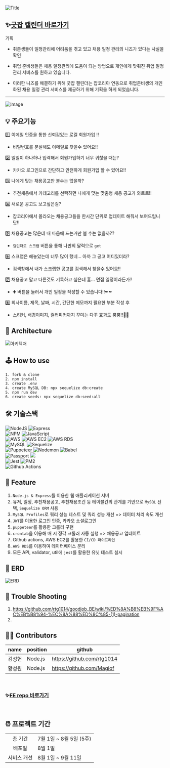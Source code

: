 ![Title](https://user-images.githubusercontent.com/105336416/182617216-d4156ce3-f572-44d6-a335-5e7fd9183123.png)

## ✨[굿잡 캘린더 바로가기][goodjob-link]

[goodjob-link]: https://goodjobcalendar.com/ '굿잡 캘린더 바로가기!'

기획

* 취준생들이 일정관리에 어려움을 겪고 있고 채용 일정 관리의 니즈가 있다는 사실을 확인

* 취업 준비생들은 채용 일정관리에 도움이 되는 방법으로 개인에게 맞춰진 취업 일정 관리 서비스를 원하고 있습니다.

* 이러한 니즈를 해결하기 위해 굿잡 캘린더는 잡코리아 연동으로 취업준비생의 개인화된 채용 일정 관리 서비스를 제공하기 위해 기획을 하게 되었습니다.


---
![image](https://user-images.githubusercontent.com/87584033/224376966-4ce3d61f-aada-421e-9010-ee32b439fff9.png)

## 💡 주요기능


1️⃣ 이메일 인증을 통한 신뢰감있는 로컬 회원가입 !!
- 비밀번호를 분실해도 이메일로 찾을수 있어요!!

2️⃣ 일일이 하나하나 입력해서 회원가입하기 너무 귀찮을 때는?  
- 카카오 로그인으로 간단하고 안전하게 회원가입 할 수 있어요!!


3️⃣ 나에게 맞는 채용공고만 볼수는 없을까?  
-  추천채용에서 카테고리를 선택하면 나에게 맞는 맞춤형 채용 공고가 와르르!!


4️⃣ 새로운 공고도 보고싶은걸? 
-  잡코리아에서 올라오는 채용공고들을 한시간 단위로 업데이트 해줘서 보여드립니닷!!


5️⃣ 채용공고는 많은데 내 마음에 드는거만 볼 수는 없을까?? 
- `캘린더로 스크랩` 버튼을 통해 나만의 달력으로 `get`


6️⃣ 스크랩은 해놓았는데 너무 많이 했네... 아까 그 공고 어디있더라? 
-  검색창에서 내가 스크랩한 공고를 검색해서 찾을수 있어요!!


7️⃣ 채용공고 말고 다른것도 기록하고 싶은데 흠... 면접 일정이라든가?  
- ➕ 버튼을 눌러서 개인 일정을 작성할 수 있습니다!!✒✒


8️⃣ 회사이름, 제목, 날짜, 시간, 간단한 메모까지 필요한 부분 작성 후 
-  스티커, 배경이미지, 컬러피커까지 꾸미는 다꾸 효과도 뿜뿜!!🎇🎇



## 💎 Architecture

![아키텍쳐](https://user-images.githubusercontent.com/105336416/182626463-fd010fef-c8f9-4879-ba3b-f1dd66383850.png)


## 🕹 How to use
```
1. fork & clone
2. npm install
3. create .env
4. create MySQL DB: npx sequelize db:create
5. npm run dev
6. create seeds: npx sequelize db:seed:all
```
## 🛠 기술스택
<!-- <img src="https://img.shields.io/badge/이름-색상코드?style=flat-square&logo=로고명&logoColor=로고색"/> -->




![NodeJS](https://img.shields.io/badge/node.js-6DA55F?style=for-the-badge&logo=node.js&logoColor=white)
![Express](https://img.shields.io/badge/express-%23404d59.svg?style=for-the-badge&logo=express&logoColor=%2361DAFB)
<br>
![NPM](https://img.shields.io/badge/NPM-%23000000.svg?style=for-the-badge&logo=npm&logoColor=white)
![JavaScript](https://img.shields.io/badge/javascript-%23323330.svg?style=for-the-badge&logo=javascript&logoColor=%23F7DF1E)
<br>
![AWS](https://img.shields.io/badge/AWS-%23FF9900.svg?style=for-the-badge&logo=amazon-aws&logoColor=black)
![AWS EC2](https://img.shields.io/badge/AWS%20EC2-%23FF9900.svg?style=for-the-badge&logo=amazon-ec2&logoColor=black)
![AWS RDS](https://img.shields.io/badge/AWS%20RDS-%23527FFF.svg?style=for-the-badge&logo=amazon-rds&logoColor=white)
<br>
![MySQL](https://img.shields.io/badge/mysql-%2300f.svg?style=for-the-badge&logo=mysql&logoColor=white)
![Sequelize](https://img.shields.io/badge/Sequelize-52B0E7.svg?style=for-the-badge&logo=Sequelize&logoColor=white)
<br>
![Puppeteer](https://img.shields.io/badge/Puppeteer-%2340B5A4.svg?style=for-the-badge&logo=puppeteer&logoColor=white)
![Nodemon](https://img.shields.io/badge/Nodemon-%2376D04B.svg?style=for-the-badge&logo=nodemon&logoColor=white)
![Babel](https://img.shields.io/badge/Babel-%23F9DC3E.svg?style=for-the-badge&logo=babel&logoColor=black)
<br>
![Passport](https://img.shields.io/badge/Passport-34E27A?style=for-the-badge&logo=Passport&logoColor=black)
<img src="https://img.shields.io/badge/JSON Web Tokens-000000?style=for-the-badge&logo=JSON Web Tokens&logoColor=white">
<br>
![Jest](https://img.shields.io/badge/Jest-C21325?style=for-the-badge&logo=Jest&logoColor=white)
![PM2](https://img.shields.io/badge/PM2-2B037A?style=for-the-badge&logo=pm2&logoColor=white)
<br>
![Github Actions](https://img.shields.io/badge/Github%20Actions-2088FF?style=for-the-badge&logo=githubactions&logoColor=white)




## 📌 Feature
1. `Node.js & Express`를 이용한 웹 애플리케이션 서버
2. 유저, 일정, 추천채용공고, 추천채용조건 등 테이블간의 관계를 기반으로 `MySQL` 선택, `Sequelize ORM` 사용
3. `MySQL Profiles`로 쿼리 성능 테스트 및 쿼리 성능 개선 => 데이터 처리 속도 개선
4. `JWT`를 이용한 로그인 인증, 카카오 소셜로그인
5. `puppeteer`를 활용한 크롤러 구현
6. `crontab`을 이용해 매 시 정각 크롤러 자동 실행 => 채용공고 업데이트
7. Github actions, AWS EC2를 활용한 `CI/CD 파이프라인`
8. `AWS RDS`를 이용하여 데이터베이스 분리
9. 모든 API, validator, util에 `jest`를 활용한 유닛 테스트 실시

## 🌠 ERD
![ERD](https://s3.us-west-2.amazonaws.com/secure.notion-static.com/96519750-6922-447f-9748-9fd46a4c700c/Untitled.png?X-Amz-Algorithm=AWS4-HMAC-SHA256&X-Amz-Content-Sha256=UNSIGNED-PAYLOAD&X-Amz-Credential=AKIAT73L2G45EIPT3X45%2F20220804%2Fus-west-2%2Fs3%2Faws4_request&X-Amz-Date=20220804T170144Z&X-Amz-Expires=86400&X-Amz-Signature=84f75ab415a30805eabb3b8b6436e85fa2ffbdb68179ae01f479ec7823bfeecb&X-Amz-SignedHeaders=host&response-content-disposition=filename%20%3D%22Untitled.png%22&x-id=GetObject)


## 🤟 Trouble Shooting
1. https://github.com/rtg1014/goodjob_BE/wiki/%ED%8A%B8%EB%9F%AC%EB%B8%94-%EC%8A%88%ED%8C%85-(1)-pagination
2. 


## 🙋‍♂️ Contributors
|name|position|github|
|------|---|---|
|김성현|Node.js|https://github.com/rtg1014|
|황성원|Node.js|https://github.com/Magiof|
</br>

### ✨[FE repo 바로가기][goodjobFE-link]

[goodjobFE-link]: https://github.com/YoujungSon/Good-Job-Calender '굿잡 캘린더 바로가기!'

<br>

## ⏰ 프로젝트 기간

|||
|:------:|---|
|총 기간| 7월 1일 ~ 8월 5일 (5주)|
|배포일| 8월 1일|
|서비스 개선| 8월 1일 ~ 9월 11일|
